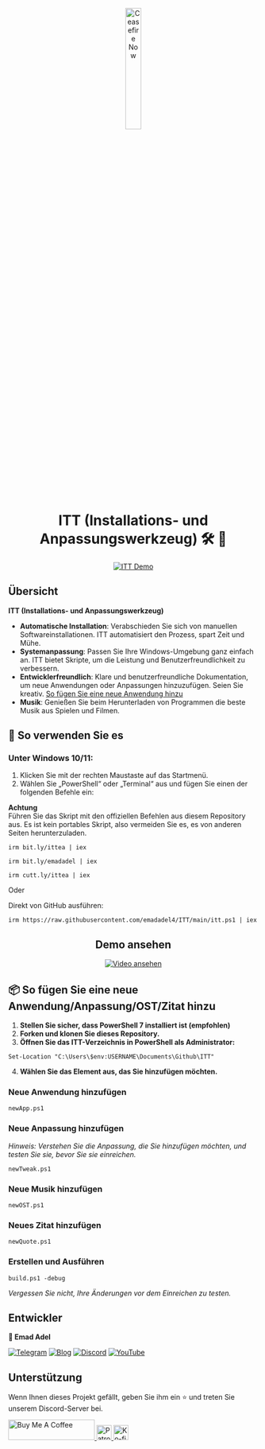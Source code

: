 <p align="center">
  <a href="https://techforpalestine.org/learn-more" rel="nofollow">
    <img src="https://raw.githubusercontent.com/Safouene1/support-palestine-banner/master/StandWithPalestine.svg" alt="Ceasefire Now" style="width:25%;">
  </a>
</p>

<h1 align="center">
ITT (Installations- und Anpassungswerkzeug) 🛠️ 🚀
</h1>

<p align="center">
  <a target="_blank" rel="noopener noreferrer" href="https://raw.githubusercontent.com/emadadel4/ITT/main/Statics/Images/demo.PNG">
    <img src="https://raw.githubusercontent.com/emadadel4/ITT/main/Statics/Images/demo.PNG" alt="ITT Demo" style="max-width: 100%;">
  </a>
</p>

<h2>Übersicht</h2>

<p><strong>ITT (Installations- und Anpassungswerkzeug)</strong></p>

- **Automatische Installation**: Verabschieden Sie sich von manuellen Softwareinstallationen. ITT automatisiert den Prozess, spart Zeit und Mühe.
- **Systemanpassung**: Passen Sie Ihre Windows-Umgebung ganz einfach an. ITT bietet Skripte, um die Leistung und Benutzerfreundlichkeit zu verbessern.
- **Entwicklerfreundlich**: Klare und benutzerfreundliche Dokumentation, um neue Anwendungen oder Anpassungen hinzuzufügen. Seien Sie kreativ. <a href="#--how-to-add-a-new-apptweakostquote">So fügen Sie eine neue Anwendung hinzu</a>
- **Musik**: Genießen Sie beim Herunterladen von Programmen die beste Musik aus Spielen und Filmen.

<h2>🚀 So verwenden Sie es</h2>

<h3>Unter Windows 10/11:</h3>
<ol>
<li>Klicken Sie mit der rechten Maustaste auf das Startmenü.</li>
<li>Wählen Sie „PowerShell“ oder „Terminal“ aus und fügen Sie einen der folgenden Befehle ein:</li>
</ol>

**Achtung**  
Führen Sie das Skript mit den offiziellen Befehlen aus diesem Repository aus. Es ist kein portables Skript, also vermeiden Sie es, es von anderen Seiten herunterzuladen.

<pre><code>irm bit.ly/ittea | iex</code></pre>

<pre><code>irm bit.ly/emadadel | iex</code></pre>

<pre><code>irm cutt.ly/ittea | iex</code></pre>
Oder

<p>Direkt von GitHub ausführen:</p>

<pre><code>irm https://raw.githubusercontent.com/emadadel4/ITT/main/itt.ps1 | iex
</code></pre>

<div align="center">

  ## Demo ansehen

  [![Video ansehen](https://raw.githubusercontent.com/emadadel4/ITT/main/Statics/Images/thumbnail.jpg)](https://www.youtube.com/watch?v=QmO82OTsU5c)
</div>

<h2> 📦 So fügen Sie eine neue Anwendung/Anpassung/OST/Zitat hinzu</h2>
<ol>
<li><strong>Stellen Sie sicher, dass PowerShell 7 installiert ist (empfohlen)</strong></li>
<li><strong>Forken und klonen Sie dieses Repository.</strong></li>
<li><strong>Öffnen Sie das ITT-Verzeichnis in PowerShell als Administrator:</strong></li>
</ol>

<pre><code>Set-Location "C:\Users\$env:USERNAME\Documents\Github\ITT"
</code></pre>

<ol start="4">
<li><strong>Wählen Sie das Element aus, das Sie hinzufügen möchten.</strong></li>
</ol>

<h3>Neue Anwendung hinzufügen</h3>

<pre><code>newApp.ps1
</code></pre>

<h3>Neue Anpassung hinzufügen</h3>

<p><em>Hinweis: Verstehen Sie die Anpassung, die Sie hinzufügen möchten, und testen Sie sie, bevor Sie sie einreichen.</em></p>

<pre><code>newTweak.ps1
</code></pre>

<h3>Neue Musik hinzufügen</h3>

<pre><code>newOST.ps1
</code></pre>

<h3>Neues Zitat hinzufügen</h3>

<pre><code>newQuote.ps1
</code></pre>

<h3>Erstellen und Ausführen</h3>

<pre><code>build.ps1 -debug
</code></pre>

<p><em>Vergessen Sie nicht, Ihre Änderungen vor dem Einreichen zu testen.</em></p>

<h2>Entwickler</h2>

<p><strong>👤 Emad Adel</strong></p>

[![Telegram](https://img.shields.io/badge/Telegram-2CA5E0?style=flat&logo=telegram&logoColor=white)](https://t.me/ittemadadel) [![Blog](https://img.shields.io/badge/Blog-FF5722?style=flat&logo=blogger&logoColor=white)](https://emadadel4.github.io) [![Discord](https://img.shields.io/badge/-Discord-7289da?style=flat&logo=discord&logoColor=white)](https://discord.gg/3eV79KgD)  <a href="https://www.youtube.com/@emadadel4" style="margin-right: 20px;">
        <img src="https://img.shields.io/badge/YouTube-FF0000?style=flat&logo=youtube&logoColor=white" alt="YouTube">
</a>

## Unterstützung 

<p>Wenn Ihnen dieses Projekt gefällt, geben Sie ihm ein ⭐️ und treten Sie unserem Discord-Server bei.</p>

<a href="https://www.buymeacoffee.com/emadadel" target="_blank">
  <img src="https://cdn.buymeacoffee.com/buttons/default-orange.png" alt="Buy Me A Coffee" height="41" width="174">
</a>
<a href="https://www.patreon.com/emadadel" target="_blank">
  <img src="https://img.shields.io/badge/Patron-blue?logo=patreon" alt="Patron" height="30">
</a>
<a href="https://ko-fi.com/emadadel" target="_blank">
  <img src="https://img.shields.io/badge/Ko--fi-blue?logo=kofi" alt="Ko-fi" height="30">
</a>
